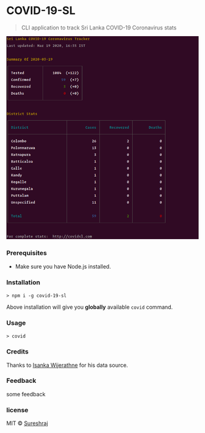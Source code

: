# COVID-19-SL

> CLI application to track Sri Lanka COVID-19 Coronavirus stats

![covid cli in action](https://raw.githubusercontent.com/m-sureshraj/COVID-19-SL/HEAD/media/covid-in-action.png "covid cli in action")

### Prerequisites
- Make sure you have Node.js installed.

### Installation
```
> npm i -g covid-19-sl
```
Above installation will give you **globally** available `covid` command.

### Usage
```
> covid
```

### Credits
Thanks to [Isanka Wijerathne](https://twitter.com/isankadn) for his data source.

### Feedback
some feedback

### license
MIT © [Sureshraj](https://github.com/m-sureshraj)
